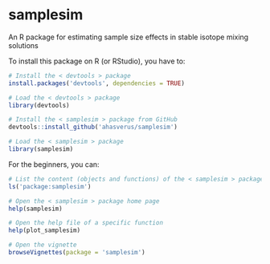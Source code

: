 # samplesim

An R package for estimating sample size effects in stable isotope mixing solutions

To install this package on R (or RStudio), you have to:

```r
# Install the < devtools > package
install.packages('devtools', dependencies = TRUE)

# Load the < devtools > package
library(devtools)

# Install the < samplesim > package from GitHub
devtools::install_github('ahasverus/samplesim')

# Load the < samplesim > package
library(samplesim)
```

For the beginners, you can:

```r
# List the content (objects and functions) of the < samplesim > package
ls('package:samplesim')

# Open the < samplesim > package home page
help(samplesim)

# Open the help file of a specific function
help(plot_samplesim)

# Open the vignette
browseVignettes(package = 'samplesim')
```
